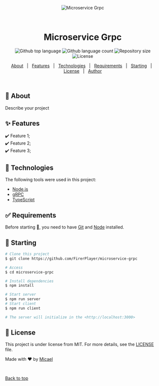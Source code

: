 <div align="center" id="top"> 
  <img src="./.github/app.gif" alt="Microservice Grpc" />

&#xa0;

  <!-- <a href="https://microservicegrpc.netlify.app">Demo</a> -->
</div>

<h1 align="center">Microservice Grpc</h1>

<p align="center">
  <img alt="Github top language" src="https://img.shields.io/github/languages/top/FirerPlayer/microservice-grpc?color=56BEB8">

  <img alt="Github language count" src="https://img.shields.io/github/languages/count/FirerPlayer/microservice-grpc?color=56BEB8">

  <img alt="Repository size" src="https://img.shields.io/github/repo-size/FirerPlayer/microservice-grpc?color=56BEB8">

  <img alt="License" src="https://img.shields.io/github/license/FirerPlayer/microservice-grpc?color=56BEB8">

  <!-- <img alt="Github issues" src="https://img.shields.io/github/issues/FirerPlayer/microservice-grpc?color=56BEB8" /> -->

  <!-- <img alt="Github forks" src="https://img.shields.io/github/forks/FirerPlayer/microservice-grpc?color=56BEB8" /> -->

  <!-- <img alt="Github stars" src="https://img.shields.io/github/stars/FirerPlayer/microservice-grpc?color=56BEB8" /> -->
</p>

<!-- Status -->

<!-- <h4 align="center">
	🚧  Microservice Grpc 🚀 Under construction...  🚧
</h4>

<hr> -->

<p align="center">
  <a href="#dart-about">About</a> &#xa0; | &#xa0; 
  <a href="#sparkles-features">Features</a> &#xa0; | &#xa0;
  <a href="#rocket-technologies">Technologies</a> &#xa0; | &#xa0;
  <a href="#white_check_mark-requirements">Requirements</a> &#xa0; | &#xa0;
  <a href="#checkered_flag-starting">Starting</a> &#xa0; | &#xa0;
  <a href="#memo-license">License</a> &#xa0; | &#xa0;
  <a href="https://github.com/FirerPlayer" target="_blank">Author</a>
</p>

<br>

## :dart: About

Describe your project

## :sparkles: Features

:heavy_check_mark: Feature 1;\
:heavy_check_mark: Feature 2;\
:heavy_check_mark: Feature 3;

## :rocket: Technologies

The following tools were used in this project:

- [Node.js](https://nodejs.org/en/)
- [gRPC](https://grpc.io/)
- [TypeScript](https://www.typescriptlang.org/)

## :white_check_mark: Requirements

Before starting :checkered_flag:, you need to have [Git](https://git-scm.com) and [Node](https://nodejs.org/en/) installed.

## :checkered_flag: Starting

```bash
# Clone this project
$ git clone https://github.com/FirerPlayer/microservice-grpc

# Access
$ cd microservice-grpc

# Install dependencies
$ npm install

# Start server
$ npm run server
# Start client
$ npm run client

# The server will initialize in the <http://localhost:3000>
```

## :memo: License

This project is under license from MIT. For more details, see the [LICENSE](LICENSE.md) file.

Made with :heart: by <a href="https://github.com/FirerPlayer" target="_blank">Micael</a>

&#xa0;

<a href="#top">Back to top</a>
